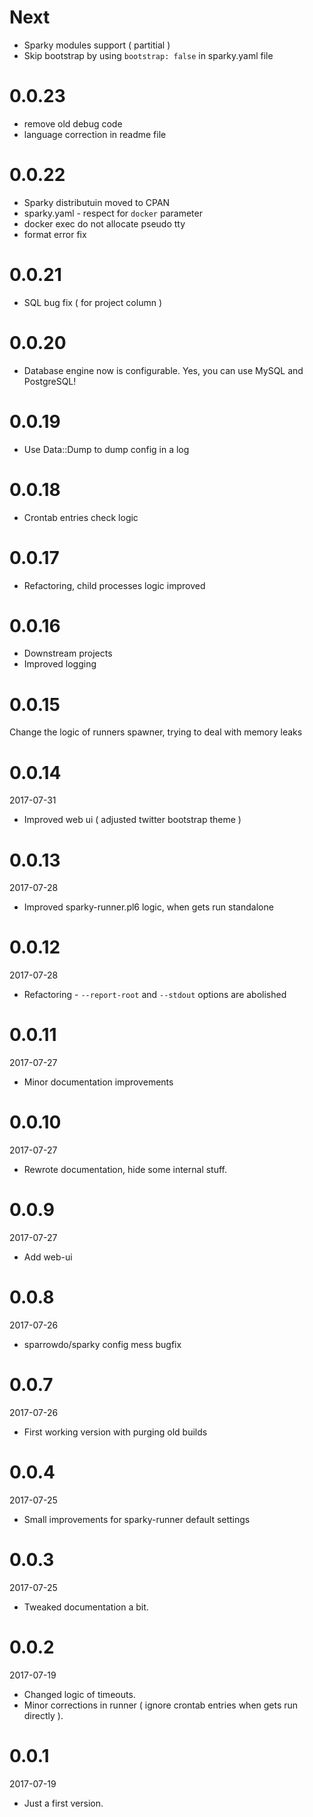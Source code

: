 # Next

- Sparky modules support ( partitial )
- Skip bootstrap by using `bootstrap: false` in sparky.yaml file

# 0.0.23

- remove old debug code 
- language correction in readme file

# 0.0.22

* Sparky distributuin moved to CPAN
* sparky.yaml - respect for `docker` parameter
* docker exec do not allocate pseudo tty
* format error fix

# 0.0.21

* SQL bug fix ( for project column )

# 0.0.20

* Database engine now is configurable. Yes, you can use MySQL and PostgreSQL!

# 0.0.19

* Use Data::Dump to dump config in a log

# 0.0.18

* Crontab entries check logic 

# 0.0.17

* Refactoring, child processes logic improved 

# 0.0.16

* Downstream projects
* Improved logging

# 0.0.15

Change the logic of runners spawner, trying to deal with memory leaks 

# 0.0.14

2017-07-31

* Improved web ui ( adjusted twitter bootstrap theme )

# 0.0.13

2017-07-28

* Improved sparky-runner.pl6 logic, when gets run standalone

# 0.0.12

2017-07-28

* Refactoring - `--report-root` and `--stdout` options are abolished

# 0.0.11

2017-07-27

* Minor documentation improvements

# 0.0.10

2017-07-27

* Rewrote documentation, hide some internal stuff.

# 0.0.9

2017-07-27

* Add web-ui

# 0.0.8

2017-07-26

* sparrowdo/sparky config mess bugfix 

# 0.0.7

2017-07-26

* First working version with purging old builds

# 0.0.4

2017-07-25

* Small improvements for sparky-runner default settings

# 0.0.3

2017-07-25

* Tweaked documentation a bit.

# 0.0.2

2017-07-19

* Changed logic of timeouts.
* Minor corrections in runner ( ignore crontab entries when gets run directly ).

# 0.0.1

2017-07-19

* Just a first version.
